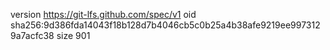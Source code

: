 version https://git-lfs.github.com/spec/v1
oid sha256:9d386fda14043f18b128d7b4046cb5c0b25a4b38afe9219ee9973129a7acfc38
size 901
